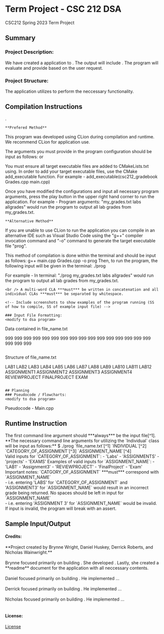 # Term Project - CSC 212 DSA
CSC212 Spring 2023 Term Project

## Summary
### Project Description:
We have created a **<name>** application to <goal of program>. The output will include <output>. The program will evaluate <blank> and provide <blank> based on the user request. 

### Project Structure:
The application utilizes <assigned data structure or algorithm> to perform the neccessary functionality.

<describe program contents and files>

<methodology and algorithmic steps>
  
## Compilation Instructions
<modify to dsa program>.
```
**Prefered Method**
```
This program was developed using CLion during compilation and runtime. We recommend CLion for application use.

The arguments you must provide in the program configuration should be input as follows:
<list possible CLA inputs> or <prompted inputs>

You must ensure all target executable files are added to CMakeLists.txt using. In order to add your target executable files, use the CMake add_executable function.
For example - 
add_executable(csc212_gradebook Grades.cpp main.cpp)

Once you have modified the configurations and input all necessary program arguments, press the play button in the upper right hand corner to run the application.
For example - 
Program arguments: "my_grades.txt labs allgrades" would run the program to output all lab grades from my_grades.txt.
```
**Alternative Method**
```
If you are unable to use CLion to run the application you can compile in an alternative IDE such as Visual Studio Code using the "g++" compiler invocation command and "-o" command to generate the target executable file "prog".

This method of compilation is done within the terminal and should be input as follows:
g++ main.cpp Grades.cpp -o prog 
Then, to run the program, the following input will be given in the terminal:
./prog <file name> <type> <command>

For example - 
In terminal: "./prog my_grades.txt labs allgrades" would run the program to output all lab grades from my_grades.txt.
```
<br /> A multi-word CLA ***must*** be written in concatenation and all individual CLAs ***must*** be separated by whitespace.

<!-- Include screenshots to show examples of the program running (SS of how to compile, SS of example input file) -->

### Input File Formatting:
<modify to dsa program>
```
Data contained in file_name.txt

999 999 999 999 999 999 999 999 999 999 999 999
999 999 999 999
999 999
999
```

```
Structure of file_name.txt

LAB1 LAB2 LAB3 LAB4 LAB5 LAB6 LAB7 LAB8 LAB9 LAB10 LAB11 LAB12
ASSIGNMENT1 ASSIGNMENT2 ASSIGNMENT3 ASSIGNMENT4
REVIEWPROJECT FINALPROJECT
EXAM
```

## Planning
### Pseudocode / Flowcharts:
<modify to dsa program>

```
Pseudocode - Main.cpp
    
## Runtime Instruction
<modify to dsa program>
The first command line argument should ***always*** be the input file[^1]. <br />  
**The necessary command line arguments for utilizing the `Individual` class will be input as follows:**  
$ ./prog `file_name.txt`[^1] `INDIVIDUAL`[^2] `CATEGORY_OF_ASSIGNMENT`[^3] `ASSIGNMENT_NAME`[^4]    
    <br /> Valid inputs for `CATEGORY_OF_ASSIGNMENT`:    
    - 'Labs'   
    - 'ASSIGNMENTS'     
    - 'projects'     
    - 'EXAMS'      
    Examples of valid inputs for `ASSIGNMENT_NAME`:     
    - 'LAB1'   
    - 'Assignment3'    
    - 'REVIEWPROJECT'    
    - 'FinalProject'   
    - 'Exam'   
    Important notes:     
    `CATGORY_OF_ASSIGNMENT` ***must*** correspond with `ASSIGNMENT_NAME` <br />
    	- i.e. entering 'LABS' for `CATEGORY_OF_ASSIGNMENT` and 'ASSIGNMENT3' for `ASSIGNMENT_NAME` would result in an incorrect grade being returned.    
    No spaces should be left in input for `ASSIGNMENT_NAME` <br />
    	- i.e. entering 'ASSIGNMENT 3' for `ASSIGNMENT_NAME` would be invalid.
    If input is invalid, the program will break with an assert. <br />


[^1]: The input file (in this case 'file_name.txt') is your own dataset of grades passed in by the first CLA.
  This is the file our gradebook program will be evaluating or updating. 
  
[^2]: This string represents the 'type' variable which identifies the class you will be utilizing to evaluate your grades.

[^3]: This string represents the 'category' variable which identifies the catgeory of assignments within your grades that you wish to evaluate.

[^4]: This string represents the 'command' variable which identifies what data the user would like to return.
  EXCEPTION: When utilizing the Individual class, the 'command' variable represents the assignment name for the individual grade you wish to return.

## Sample Input/Output
<modify to dsa program>
<!-- Include screenshots with brief explanations of the images used →

### Test Cases:
<modify to dsa program>
<!-- Written tests for the application. Examples of how to run these tests. -->

#### Credits:
<modify to dsa program>
**Project created by Brynne Wright, Daniel Huskey, Derrick Roberts, and Nicholas Wainwright.** <br />
<br />
Brynne focused primarily on building <blank>. She developed <blank>. Lastly, she created a **readme** document for the application with all neccessary contents. <br />
<br />
Daniel focused primarily on building <blank>. He implemented <blank>... <br />
<br />
Derrick focused primarily on building <blank>. He implemented <blank>...<br />
<br />
Nicholas focused primarily on building <blank>. He implemented <blank>...<br />
<br />

#### License:
[License](link)
